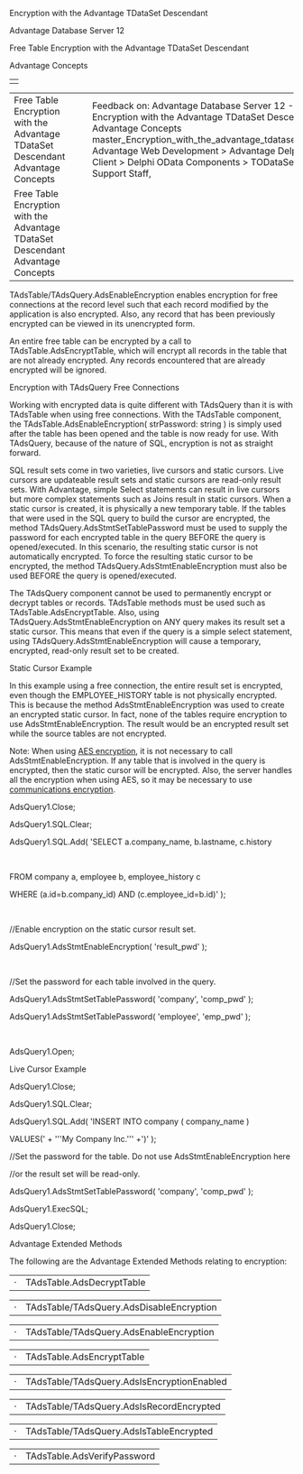 Encryption with the Advantage TDataSet Descendant




Advantage Database Server 12  

Free Table Encryption with the Advantage TDataSet Descendant

Advantage Concepts

|  |
| --- |
|  |

|  |  |  |  |  |
| --- | --- | --- | --- | --- |
| Free Table Encryption with the Advantage TDataSet Descendant  Advantage Concepts |  |  | Feedback on: Advantage Database Server 12 - Free Table Encryption with the Advantage TDataSet Descendant Advantage Concepts master\_Encryption\_with\_the\_advantage\_tdataset\_descendant Advantage Web Development > Advantage Delphi OData Client > Delphi OData Components > TODataSet / Dear Support Staff, |  |
| Free Table Encryption with the Advantage TDataSet Descendant  Advantage Concepts |  |  |  |  |

TAdsTable/TAdsQuery.AdsEnableEncryption enables encryption for free connections at the record level such that each record modified by the application is also encrypted. Also, any record that has been previously encrypted can be viewed in its unencrypted form.

An entire free table can be encrypted by a call to TAdsTable.AdsEncryptTable, which will encrypt all records in the table that are not already encrypted. Any records encountered that are already encrypted will be ignored.

Encryption with TAdsQuery Free Connections

Working with encrypted data is quite different with TAdsQuery than it is with TAdsTable when using free connections. With the TAdsTable component, the TAdsTable.AdsEnableEncryption( strPassword: string ) is simply used after the table has been opened and the table is now ready for use. With TAdsQuery, because of the nature of SQL, encryption is not as straight forward.

SQL result sets come in two varieties, live cursors and static cursors. Live cursors are updateable result sets and static cursors are read-only result sets. With Advantage, simple Select statements can result in live cursors but more complex statements such as Joins result in static cursors. When a static cursor is created, it is physically a new temporary table. If the tables that were used in the SQL query to build the cursor are encrypted, the method TAdsQuery.AdsStmtSetTablePassword must be used to supply the password for each encrypted table in the query BEFORE the query is opened/executed. In this scenario, the resulting static cursor is not automatically encrypted. To force the resulting static cursor to be encrypted, the method TAdsQuery.AdsStmtEnableEncryption must also be used BEFORE the query is opened/executed.

The TAdsQuery component cannot be used to permanently encrypt or decrypt tables or records. TAdsTable methods must be used such as TAdsTable.AdsEncryptTable. Also, using TAdsQuery.AdsStmtEnableEncryption on ANY query makes its result set a static cursor. This means that even if the query is a simple select statement, using TAdsQuery.AdsStmtEnableEncryption will cause a temporary, encrypted, read-only result set to be created.

Static Cursor Example

In this example using a free connection, the entire result set is encrypted, even though the EMPLOYEE\_HISTORY table is not physically encrypted. This is because the method AdsStmtEnableEncryption was used to create an encrypted static cursor. In fact, none of the tables require encryption to use AdsStmtEnableEncryption. The result would be an encrypted result set while the source tables are not encrypted.

Note: When using [AES encryption](master_encryption.htm), it is not necessary to call AdsStmtEnableEncryption. If any table that is involved in the query is encrypted, then the static cursor will be encrypted. Also, the server handles all the encryption when using AES, so it may be necessary to use [communications encryption](master_communications_encryption.htm).

AdsQuery1.Close;

AdsQuery1.SQL.Clear;

AdsQuery1.SQL.Add( 'SELECT a.company\_name, b.lastname, c.history

 

FROM company a, employee b, employee\_history c

WHERE (a.id=b.company\_id) AND (c.employee\_id=b.id)' );

 

//Enable encryption on the static cursor result set.

AdsQuery1.AdsStmtEnableEncryption( 'result\_pwd' );

 

//Set the password for each table involved in the query.

AdsQuery1.AdsStmtSetTablePassword( 'company', 'comp\_pwd' );

AdsQuery1.AdsStmtSetTablePassword( 'employee', 'emp\_pwd' );

 

AdsQuery1.Open;

Live Cursor Example

AdsQuery1.Close;

AdsQuery1.SQL.Clear;

AdsQuery1.SQL.Add( 'INSERT INTO company ( company\_name )

VALUES(' + '''My Company Inc.''' +')' );

//Set the password for the table. Do not use AdsStmtEnableEncryption here

//or the result set will be read-only.

AdsQuery1.AdsStmtSetTablePassword( 'company', 'comp\_pwd' );

AdsQuery1.ExecSQL;

AdsQuery1.Close;

Advantage Extended Methods

The following are the Advantage Extended Methods relating to encryption:

|  |  |
| --- | --- |
| · | TAdsTable.AdsDecryptTable |

|  |  |
| --- | --- |
| · | TAdsTable/TAdsQuery.AdsDisableEncryption |

|  |  |
| --- | --- |
| · | TAdsTable/TAdsQuery.AdsEnableEncryption |

|  |  |
| --- | --- |
| · | TAdsTable.AdsEncryptTable |

|  |  |
| --- | --- |
| · | TAdsTable/TAdsQuery.AdsIsEncryptionEnabled |

|  |  |
| --- | --- |
| · | TAdsTable/TAdsQuery.AdsIsRecordEncrypted |

|  |  |
| --- | --- |
| · | TAdsTable/TAdsQuery.AdsIsTableEncrypted |

|  |  |
| --- | --- |
| · | TAdsTable.AdsVerifyPassword |